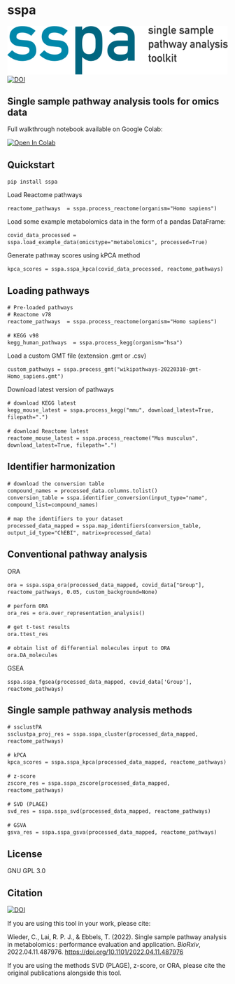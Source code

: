 # sspa
![sspa_logo](sspa_logo.png)
[![DOI](https://zenodo.org/badge/442446643.svg)](https://zenodo.org/badge/latestdoi/442446643)


## Single sample pathway analysis tools for omics data

Full walkthrough notebook available on Google Colab:

[![Open In Colab](https://colab.research.google.com/assets/colab-badge.svg)](https://colab.research.google.com/drive/1X_ZBjXYxBVv43LcArRv2aB2HJkUp8A4x?usp=sharing)

## Quickstart
```
pip install sspa
```
Load Reactome pathways
```
reactome_pathways  = sspa.process_reactome(organism="Homo sapiens")
```

Load some example metabolomics data in the form of a pandas DataFrame:

```
covid_data_processed = sspa.load_example_data(omicstype="metabolomics", processed=True)
```

Generate pathway scores using kPCA method

```
kpca_scores = sspa.sspa_kpca(covid_data_processed, reactome_pathways)
```

## Loading pathways 
```
# Pre-loaded pathways
# Reactome v78
reactome_pathways  = sspa.process_reactome(organism="Homo sapiens")

# KEGG v98
kegg_human_pathways  = sspa.process_kegg(organism="hsa")
```

Load a custom GMT file (extension .gmt or .csv)
```
custom_pathways = sspa.process_gmt("wikipathways-20220310-gmt-Homo_sapiens.gmt")
```

Download latest version of pathways
```
# download KEGG latest
kegg_mouse_latest = sspa.process_kegg("mmu", download_latest=True, filepath=".")

# download Reactome latest
reactome_mouse_latest = sspa.process_reactome("Mus musculus", download_latest=True, filepath=".")
```

## Identifier harmonization 
```
# download the conversion table
compound_names = processed_data.columns.tolist()
conversion_table = sspa.identifier_conversion(input_type="name", compound_list=compound_names)

# map the identifiers to your dataset
processed_data_mapped = sspa.map_identifiers(conversion_table, output_id_type="ChEBI", matrix=processed_data)
```

## Conventional pathway analysis
ORA
```
ora = sspa.sspa_ora(processed_data_mapped, covid_data["Group"], reactome_pathways, 0.05, custom_background=None)

# perform ORA 
ora_res = ora.over_representation_analysis()

# get t-test results
ora.ttest_res

# obtain list of differential molecules input to ORA
ora.DA_molecules
```

GSEA
```
sspa.sspa_fgsea(processed_data_mapped, covid_data['Group'], reactome_pathways)
```

## Single sample pathway analysis methods
```
# ssclustPA
ssclustpa_proj_res = sspa.sspa_cluster(processed_data_mapped, reactome_pathways)

# kPCA
kpca_scores = sspa.sspa_kpca(processed_data_mapped, reactome_pathways)

# z-score
zscore_res = sspa.sspa_zscore(processed_data_mapped, reactome_pathways)

# SVD (PLAGE)
svd_res = sspa.sspa_svd(processed_data_mapped, reactome_pathways)

# GSVA
gsva_res = sspa.sspa_gsva(processed_data_mapped, reactome_pathways)
```


## License
GNU GPL 3.0

## Citation
[![DOI](https://zenodo.org/badge/442446643.svg)](https://zenodo.org/badge/latestdoi/442446643)

If you are using this tool in your work, please cite: <div class="csl-entry">Wieder, C., Lai, R. P. J., &#38; Ebbels, T. (2022). Single sample pathway analysis in metabolomics : performance evaluation and application. <i>BioRxiv</i>, 2022.04.11.487976. https://doi.org/10.1101/2022.04.11.487976</div>

If you are using the methods SVD (PLAGE), z-score, or ORA, please cite the original publications alongside this tool.